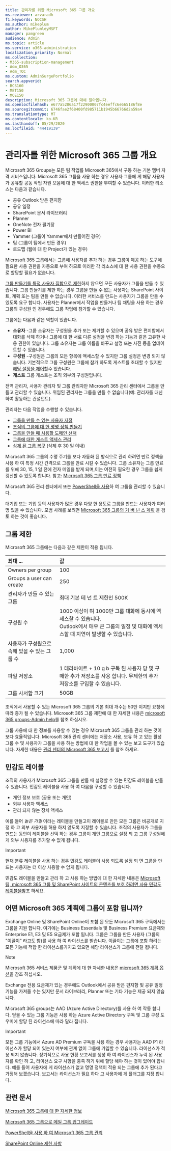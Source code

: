 ```yaml
---
title: 관리자를 위한 Microsoft 365 그룹 개요
ms.reviewer: arvaradh
f1.keywords: NOCSH
ms.author: mikeplum
author: MikePlumleyMSFT
manager: pamgreen
audience: Admin
ms.topic: article
ms.service: o365-administration
localization_priority: Normal
ms.collection:
- M365-subscription-management
- Adm_O365
- Adm_TOC
ms.custom: AdminSurgePortfolio
search.appverid:
- BCS160
- MET150
- MOE150
description: Microsoft 365 그룹에 대해 알아봅니다.
ms.openlocfilehash: e677a5206a17f22900007fc4eeffc6e665186f8e
ms.sourcegitcommit: 6746fae2f68400fd985711b1945b66766d2a59a4
ms.translationtype: MT
ms.contentlocale: ko-KR
ms.lasthandoff: 05/29/2020
ms.locfileid: "44419139"
---
```

# <a name="overview-of-microsoft-365-groups-for-administrators"></a>관리자를 위한 Microsoft 365 그룹 개요

Microsoft 365 Groups는 모든 팀 작업를 Microsoft 365에서 구동 하는 기본 멤버 자격 서비스입니다. Microsoft 365 그룹을 사용 하는 경우 사용자 그룹에 게 해당 사용자가 공유할 공동 작업 자원 모음에 대 한 액세스 권한을 부여할 수 있습니다. 이러한 리소스는 다음과 같습니다.

- 공유 Outlook 받은 편지함
- 공유 일정
- SharePoint 문서 라이브러리
- Planner
- OneNote 전자 필기장
- Power BI
- Yammer (그룹이 Yammer에서 만들어진 경우)
- 팀 (그룹이 팀에서 만든 경우)
- 로드맵 (웹에 대 한 Project가 있는 경우)

Microsoft 365 그룹에서는 그룹에 사용자를 추가 하는 경우 그룹이 제공 하는 도구에 필요한 사용 권한을 자동으로 부여 하므로 이러한 각 리소스에 대 한 사용 권한을 수동으로 할당할 필요가 없습니다.

[그룹 만들기를 특정 사용자 집합으로 제한](manage-creation-of-groups.md)하지 않으면 모든 사용자가 그룹을 만들 수 있습니다. 그룹 만들기를 제한 하는 경우 그룹을 만들 수 없는 사용자는 SharePoint 사이트, 계획 또는 팀을 만들 수 없습니다. 이러한 서비스를 만드는 사용자가 그룹을 만들 수 있도록 요구 합니다. 사용자는 Planner에서 작업을 만들거나 팀 채팅을 사용 하는 경우 그룹의 구성원 인 경우에도 그룹 작업에 참가할 수 있습니다.

그룹에는 다음과 같은 역할이 있습니다.

- **소유자** -그룹 소유자는 구성원을 추가 또는 제거할 수 있으며 공유 받은 편지함에서 대화를 삭제 하거나 그룹에 대 한 서로 다른 설정을 변경 하는 기능과 같은 고유한 사용 권한이 있습니다. 그룹 소유자는 그룹 이름을 바꾸고 설명 또는 사진 등을 업데이트할 수 있습니다.
- **구성원** -구성원은 그룹의 모든 항목에 액세스할 수 있지만 그룹 설정은 변경 되지 않습니다. 기본적으로 그룹 구성원은 그룹에 참가 하도록 게스트를 초대할 수 있지만 [해당 설정을 제어할](manage-guest-access-in-groups.md)수 있습니다.
- **게스트** 그룹 게스트는 조직 외부의 구성원입니다.

전역 관리자, 사용자 관리자 및 그룹 관리자만 Microsoft 365 관리 센터에서 그룹을 만들고 관리할 수 있습니다. 위임된 관리자는 그룹을 만들 수 없습니다(예: 관리자를 대신하여 활동하는 컨설턴트).

관리자는 다음 작업을 수행할 수 있습니다.

- [그룹을 만들 수 있는 사용자 지정](manage-creation-of-groups.md)
- [조직의 그룹에 대 한 명명 정책 만들기](groups-naming-policy.md)
- [그룹을 만들 때 사용할 도메인 선택](choose-domain-to-create-groups.md)
- [그룹에 대한 게스트 액세스 관리](manage-guest-access-in-groups.md)
- [삭제 된 그룹 복구](restore-deleted-group.md) (삭제 후 30 일 이내)

Microsoft 365 그룹의 수명 주기를 보다 자동화 된 방식으로 관리 하려면 만료 정책을 사용 하 여 특정 시간 간격으로 그룹을 만료 시킬 수 있습니다. 그룹 소유자는 그룹 만료를 위해 30, 15, 1 일 전에 전자 메일을 받게 되며,이는 여전히 필요한 경우 그룹을 쉽게 갱신할 수 있도록 합니다. 참고: [Microsoft 365 그룹 만료 정책](office-365-groups-expiration-policy.md)

Microsoft 365 관리 센터에서 또는 [PowerShell을 사용](https://docs.microsoft.com/office365/enterprise/powershell/manage-office-365-groups-with-powershell)하 여 그룹을 관리할 수 있습니다.

대기업 또는 기업 등의 사용자가 많은 경우 다양 한 용도로 그룹을 만드는 사용자가 여러 명 있을 수 있습니다. 모범 사례를 보려면 [Microsoft 365 그룹의 거 버 넌 스 계획](plan-for-groups-governance.md) 을 검토 하는 것이 좋습니다.

## <a name="group-limits"></a>그룹 제한

Microsoft 365 그룹에는 다음과 같은 제한이 적용 됩니다.

|최대 ...|값|
|:---------|:----|
|Owners per group|100|
|Groups a user can create|250|
|관리자가 만들 수 있는 그룹|최대 기본 테 넌 트 제한인 500K|
|구성원 수|1000 이상이 며 1000만 그룹 대화에 동시에 액세스할 수 있습니다. <br>Outlook에서 매우 큰 그룹의 일정 및 대화에 액세스할 때 지연이 발생할 수 있습니다.|
|사용자가 구성원으로 속해 있을 수 있는 그룹 수|1,000|
|파일 저장소|1 테라바이트 + 10 g b 구독 된 사용자 당 및 구매한 추가 저장소를 사용 합니다. 무제한의 추가 저장소를 구입할 수 있습니다.|
|그룹 사서함 크기|50GB|

조직에서 사용할 수 있는 Microsoft 365 그룹의 기본 최대 개수는 50만 이지만 요청에 따라 증가 될 수 있습니다. Microsoft 365 그룹 제한에 대 한 자세한 내용은 [microsoft 365 groups-Admin help](https://support.office.com/article/learn-about-office-365-groups-b565caa1-5c40-40ef-9915-60fdb2d97fa2)를 참조 하십시오.

그룹 사용에 대 한 정보를 사용할 수 있는 경우 Microsoft 365 그룹을 관리 하는 것이 보다 효율적입니다. Microsoft 365 관리 센터에는 저장소 사용, 보유 하 고 있는 활성 그룹 수 및 사용자가 그룹을 사용 하는 방법에 대 한 작업을 볼 수 있는 보고 도구가 있습니다. 자세한 내용은 [관리 센터의 Microsoft 365 보고서](../activity-reports/office-365-groups.md) 를 참조 하세요.

## <a name="sensitivity-labels"></a>민감도 레이블

조직의 사용자가 Microsoft 365 그룹을 만들 때 설정할 수 있는 민감도 레이블을 만들 수 있습니다. 민감도 레이블을 사용 하 여 다음을 구성할 수 있습니다. 

- 개인 정보 보호 (공용 또는 개인)
- 외부 사용자 액세스
- 관리 되지 않는 장치 액세스

예를 들어 *높은 기밀* 이라는 레이블을 만들고이 레이블로 만든 모든 그룹은 비공개로 지정 하 고 외부 사용자를 허용 하지 않도록 지정할 수 있습니다. 조직의 사용자가 그룹을 만드는 동안이 레이블을 선택 하는 경우 그룹이 개인 그룹으로 설정 되 고 그룹 구성원에 게 외부 사용자를 추가할 수 없게 됩니다.

> [!IMPORTANT]
> 현재 분류 레이블을 사용 하는 경우 민감도 레이블이 사용 되도록 설정 되 면 그룹을 만드는 사용자는 더 이상 사용할 수 없게 됩니다. 

민감도 레이블을 만들고 관리 하 고 사용 하는 방법에 대 한 자세한 내용은 [Microsoft 팀, microsoft 365 그룹 및 SharePoint 사이트의 콘텐츠를 보호 하려면 사용 민감도 레이블을](https://docs.microsoft.com/microsoft-365/compliance/sensitivity-labels-teams-groups-sites)참조 하세요.

## <a name="which-microsoft-365-plans-include-groups"></a>어떤 Microsoft 365 계획에 그룹이 포함 됩니까?

Exchange Online 및 SharePoint Online이 포함 된 모든 Microsoft 365 구독에서는 그룹을 지원 합니다. 여기에는 Business Essentials 및 Business Premium 요금제와 Enterprise E1, E3 및 E5 요금제가 포함 됩니다. 그룹은 그룹을 만든 사용자 (그룹의 "이끌이" 라고도 함)를 사용 하 여 라이선스를 받습니다. 이끌이는 그룹에 포함 하려는 모든 기능에 적합 한 라이선스를가지고 있으면 해당 라이선스가 그룹에 전달 됩니다.

> [!NOTE]
> Microsoft 365 서비스 제품군 및 계획에 대 한 자세한 내용은 [microsoft 365 계획 옵션](https://docs.microsoft.com/office365/servicedescriptions/office-365-platform-service-description/office-365-plan-options)을 참조 하십시오.

Exchange 전용 요금제가 있는 경우에도 Outlook에서 공유 받은 편지함 및 공유 일정 기능을 가져올 수는 있지만 문서 라이브러리, Planner 또는 기타 기능은 제공 되지 않습니다.

Microsoft 365 groups는 AAD (Azure Active Directory)를 사용 하 여 작동 합니다. 얻을 수 있는 그룹 기능은 사용 하는 Azure Active Directory 구독 및 그룹 구성 도우미에 할당 된 라이선스에 따라 달라 집니다.

> [!IMPORTANT]
> 모든 그룹 기능에서 Azure AD Premium 구독을 사용 하는 경우 사용자는 AAD P1 라이선스가 할당 되어 있는지 여부에 관계 없이 그룹에 가입할 수 있습니다. 라이선스가 적용 되지 않습니다.
> 정기적으로 사용 현황 보고서를 생성 하 여 라이선스가 누락 된 사용자를 확인 하 고, 라이선스 요구 사항을 충족 하기 위해 할당 해야 하는 것이 있어야 합니다. 예를 들어 사용자에 게 라이선스가 없고 명명 정책이 적용 되는 그룹에 추가 된다고 가정해 보겠습니다. 보고서는 라이선스가 필요 하다 고 사용자에 게 플래그를 지정 합니다.

## <a name="related-articles"></a>관련 문서

[Microsoft 365 그룹에 대 한 자세한 정보](https://support.office.com/article/learn-about-office-365-groups-b565caa1-5c40-40ef-9915-60fdb2d97fa2)

[Microsoft 365 그룹으로 메일 그룹 업그레이드](../manage/upgrade-distribution-lists.md)

[PowerShell을 사용 하 여 Microsoft 365 그룹 관리](https://docs.microsoft.com/office365/enterprise/powershell/manage-office-365-groups-with-powershell)

[SharePoint Online 제한 사항](https://docs.microsoft.com/office365/servicedescriptions/sharepoint-online-service-description/sharepoint-online-limits)
